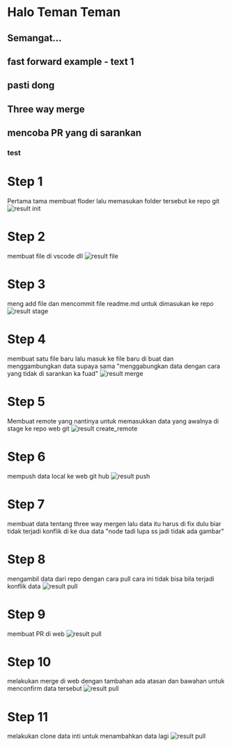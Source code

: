 # Halo Teman Teman

## Semangat...

## fast forward example - text 1

## pasti dong

## Three way merge

## mencoba PR yang di sarankan

### test

# Step 1 
Pertama tama membuat floder lalu memasukan folder tersebut ke repo git
![result init](img/git_init.PNG)

# Step 2
membuat file di vscode dll
![result file](img/buat_file_readme_md.PNG)

# Step 3
meng add file dan mencommit file readme.md untuk dimasukan ke repo
![result stage](img/memasukan_git_ke_stage.PNG)

# Step 4
membuat satu file baru lalu masuk ke file baru di buat dan menggambungkan data supaya sama "menggabungkan data dengan cara yang tidak di sarankan ka fuad"
![result merge](img/merge.PNG)

# Step 5
Membuat remote yang nantinya untuk memasukkan data yang awalnya di stage ke repo web git
![result create_remote](img/membuat_remote.PNG)

# Step 6
mempush data local ke web git hub
![result push](img/git_push.PNG)

# Step 7
membuat data tentang three way mergen lalu data itu harus di fix dulu biar tidak terjadi konflik di ke dua data "node tadi lupa ss jadi tidak ada gambar"

# Step 8 
mengambil data dari repo dengan cara pull cara ini tidak bisa bila terjadi konflik data
![result pull](img/git_pull.PNG)

# Step 9
membuat PR di web
![result pull](img/git_pull.PNG)

# Step 10
melakukan merge di web dengan tambahan ada atasan dan bawahan untuk menconfirm data tersebut
![result pull](img/confirm_merge.png)

# Step 11
melakukan clone data inti untuk menambahkan data lagi
![result pull](img/clone.PNG)